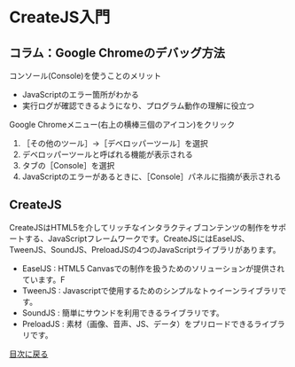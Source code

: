 # CreateJS入門


## コラム：Google Chromeのデバッグ方法

コンソール(Console)を使うことのメリット
- JavaScriptのエラー箇所がわかる
- 実行ログが確認できるようになり、プログラム動作の理解に役立つ


Google Chromeメニュー(右上の横棒三個のアイコン)をクリック
1. ［その他のツール］→［デベロッパーツール］を選択
2. デベロッパーツールと呼ばれる機能が表示される
3. タブの［Console］を選択
4. JavaScriptのエラーがあるときに、［Console］パネルに指摘が表示される



## CreateJS

CreateJSはHTML5を介してリッチなインタラクティブコンテンツの制作をサポートする、JavaScriptフレームワークです。CreateJSにはEaselJS、TweenJS、SoundJS、PreloadJSの4つのJavaScriptライブラリがあります。

- EaselJS	: HTML5 Canvasでの制作を扱うためのソリューションが提供されています。F
- TweenJS	: Javascriptで使用するためのシンプルなトゥイーンライブラリです。
- SoundJS	: 簡単にサウンドを利用できるライブラリです。
- PreloadJS	: 素材（画像、音声、JS、データ）をプリロードできるライブラリです。



[目次に戻る](../ReadMe.md)